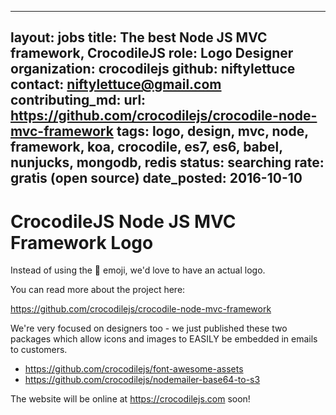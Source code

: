 
---
layout: jobs
title: The best Node JS MVC framework, CrocodileJS
role: Logo Designer
organization: crocodilejs
github: niftylettuce
contact: niftylettuce@gmail.com
contributing_md:
url: https://github.com/crocodilejs/crocodile-node-mvc-framework
tags: logo, design, mvc, node, framework, koa, crocodile, es7, es6, babel, nunjucks, mongodb, redis
status: searching
rate: gratis (open source)
date_posted: 2016-10-10
---

# CrocodileJS Node JS MVC Framework Logo

Instead of using the 🐊 emoji, we'd love to have an actual logo.

You can read more about the project here:

<https://github.com/crocodilejs/crocodile-node-mvc-framework>

We're very focused on designers too - we just published these two packages which allow icons and images to EASILY be embedded in emails to customers.

* <https://github.com/crocodilejs/font-awesome-assets>
* <https://github.com/crocodilejs/nodemailer-base64-to-s3>

The website will be online at <https://crocodilejs.com> soon!
